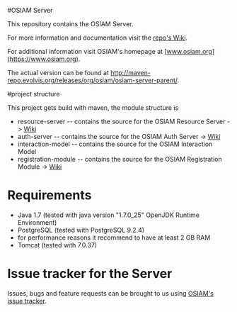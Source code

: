 #OSIAM Server

This repository contains the OSIAM Server. 

For more information and documentation visit the [repo's Wiki](https://github.com/osiam/server/wiki).

For additional information visit OSIAM's homepage at [www.osiam.org](https://www.osiam.org).

The actual version can be found at http://maven-repo.evolvis.org/releases/org/osiam/osiam-server-parent/.

#project structure

This project gets build with maven, the module structure is

* resource-server -- contains the source for the OSIAM Resource Server -> [Wiki](https://github.com/osiam/server/wiki)
* auth-server -- contains the source for the OSIAM Auth Server -> [Wiki](https://github.com/osiam/server/wiki)
* interaction-model -- contains the source for the OSIAM Interaction Model
* registration-module -- contains the source for the OSIAM Registration Module -> [Wiki](https://github.com/osiam/server/wiki/OSIAM-Registration-Module)


# Requirements

* Java 1.7 (tested with java version "1.7.0_25" OpenJDK Runtime Environment)
* PostgreSQL (tested with PostgreSQL 9.2.4)
* for performance reasons it recommend to have at least 2 GB RAM
* Tomcat (tested with 7.0.37)

# Issue tracker for the Server

Issues, bugs and feature requests can be brought to us using [OSIAM's issue tracker](https://github.com/osiam/server/issues).
